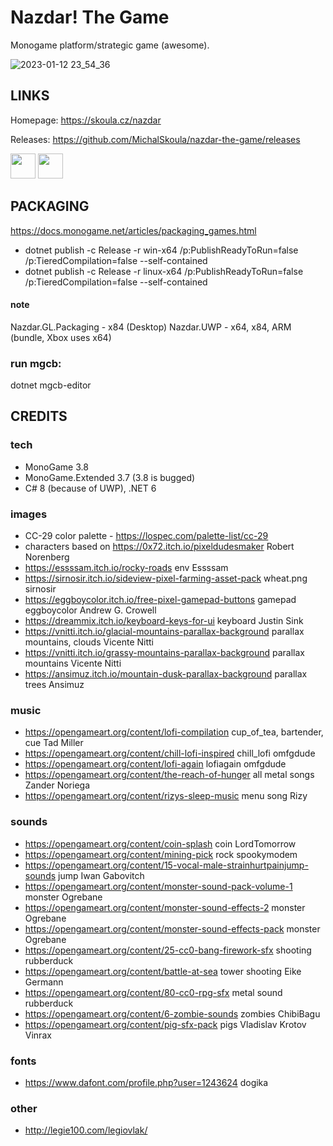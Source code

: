 ﻿# Nazdar! The Game

Monogame platform/strategic game (awesome).

![2023-01-12 23_54_36](https://user-images.githubusercontent.com/5922575/212499276-5196677c-db42-419e-b9bc-d9791709fc19.png)

## LINKS

Homepage: https://skoula.cz/nazdar

Releases: https://github.com/MichalSkoula/nazdar-the-game/releases

<a href="https://www.buymeacoffee.com/mskoula"><img src="https://www.buymeacoffee.com/assets/img/guidelines/download-assets-sm-1.svg" height="40"></a>
<a href="https://paypal.me/truehipstercz?country.x=CZ&locale.x=en_US"><img src="https://raw.githubusercontent.com/andreostrovsky/donate-with-paypal/master/blue.svg" height="40"></a>

## PACKAGING

https://docs.monogame.net/articles/packaging_games.html

* dotnet publish -c Release -r win-x64 /p:PublishReadyToRun=false /p:TieredCompilation=false --self-contained
* dotnet publish -c Release -r linux-x64 /p:PublishReadyToRun=false /p:TieredCompilation=false --self-contained

#### note ####
Nazdar.GL.Packaging - x84 (Desktop)
Nazdar.UWP - x64, x84, ARM (bundle, Xbox uses x64)

### run mgcb: ###

dotnet mgcb-editor

## CREDITS 

### tech

* MonoGame 3.8
* MonoGame.Extended 3.7 (3.8 is bugged)
* C# 8 (because of UWP), .NET 6

### images
* CC-29 color palette - https://lospec.com/palette-list/cc-29
* characters based on https://0x72.itch.io/pixeldudesmaker  Robert Norenberg
* https://essssam.itch.io/rocky-roads env Essssam
* https://sirnosir.itch.io/sideview-pixel-farming-asset-pack wheat.png sirnosir
* https://eggboycolor.itch.io/free-pixel-gamepad-buttons gamepad eggboycolor Andrew G. Crowell
* https://dreammix.itch.io/keyboard-keys-for-ui keyboard Justin Sink
* https://vnitti.itch.io/glacial-mountains-parallax-background parallax mountains, clouds Vicente Nitti
* https://vnitti.itch.io/grassy-mountains-parallax-background parallax mountains Vicente Nitti
* https://ansimuz.itch.io/mountain-dusk-parallax-background parallax trees Ansimuz

### music
* https://opengameart.org/content/lofi-compilation cup_of_tea, bartender, cue Tad Miller
* https://opengameart.org/content/chill-lofi-inspired chill_lofi omfgdude
* https://opengameart.org/content/lofi-again lofiagain omfgdude
* https://opengameart.org/content/the-reach-of-hunger all metal songs Zander Noriega
* https://opengameart.org/content/rizys-sleep-music menu song Rizy

### sounds
* https://opengameart.org/content/coin-splash coin LordTomorrow
* https://opengameart.org/content/mining-pick rock spookymodem
* https://opengameart.org/content/15-vocal-male-strainhurtpainjump-sounds jump Iwan Gabovitch
* https://opengameart.org/content/monster-sound-pack-volume-1 monster Ogrebane
* https://opengameart.org/content/monster-sound-effects-2 monster Ogrebane
* https://opengameart.org/content/monster-sound-effects-pack monster Ogrebane
* https://opengameart.org/content/25-cc0-bang-firework-sfx shooting rubberduck
* https://opengameart.org/content/battle-at-sea tower shooting Eike Germann
* https://opengameart.org/content/80-cc0-rpg-sfx metal sound rubberduck
* https://opengameart.org/content/6-zombie-sounds zombies ChibiBagu
* https://opengameart.org/content/pig-sfx-pack pigs Vladislav Krotov Vinrax

### fonts
* https://www.dafont.com/profile.php?user=1243624 dogika

### other
* http://legie100.com/legiovlak/
